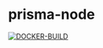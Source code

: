 # prisma-node
[![DOCKER-BUILD](https://github.com/maulik9898/prisma-node/actions/workflows/docker-build.yml/badge.svg)](https://github.com/maulik9898/prisma-node/actions/workflows/docker-build.yml)
